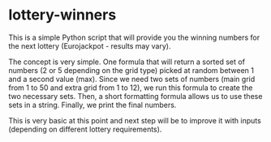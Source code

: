 # lottery-winners
This is a simple Python script that will provide you the winning numbers for the next lottery (Eurojackpot - results may vary).

The concept is very simple. One formula that will return a sorted set of numbers (2 or 5 depending on the grid type) picked at random between 1 and a second value (max).
Since we need two sets of numbers (main grid from 1 to 50 and extra grid from 1 to 12), we run this formula to create the two necessary sets.
Then, a short formatting formula allows us to use these sets in a string.
Finally, we print the final numbers.

This is very basic at this point and next step will be to improve it with inputs (depending on different lottery requirements).
